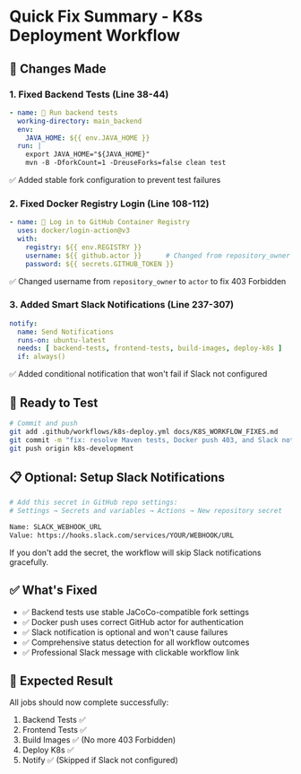 # Quick Fix Summary - K8s Deployment Workflow

## 🔧 Changes Made

### 1. Fixed Backend Tests (Line 38-44)
```yaml
- name: 🧪 Run backend tests
  working-directory: main_backend
  env:
    JAVA_HOME: ${{ env.JAVA_HOME }}
  run: |
    export JAVA_HOME="${JAVA_HOME}"
    mvn -B -DforkCount=1 -DreuseForks=false clean test
```
✅ Added stable fork configuration to prevent test failures

### 2. Fixed Docker Registry Login (Line 108-112)
```yaml
- name: 🔐 Log in to GitHub Container Registry
  uses: docker/login-action@v3
  with:
    registry: ${{ env.REGISTRY }}
    username: ${{ github.actor }}      # Changed from repository_owner
    password: ${{ secrets.GITHUB_TOKEN }}
```
✅ Changed username from `repository_owner` to `actor` to fix 403 Forbidden

### 3. Added Smart Slack Notifications (Line 237-307)
```yaml
notify:
  name: Send Notifications
  runs-on: ubuntu-latest
  needs: [ backend-tests, frontend-tests, build-images, deploy-k8s ]
  if: always()
```
✅ Added conditional notification that won't fail if Slack not configured

## 🎯 Ready to Test

```bash
# Commit and push
git add .github/workflows/k8s-deploy.yml docs/K8S_WORKFLOW_FIXES.md
git commit -m "fix: resolve Maven tests, Docker push 403, and Slack notification issues"
git push origin k8s-development
```

## 📋 Optional: Setup Slack Notifications

```bash
# Add this secret in GitHub repo settings:
# Settings → Secrets and variables → Actions → New repository secret

Name: SLACK_WEBHOOK_URL
Value: https://hooks.slack.com/services/YOUR/WEBHOOK/URL
```

If you don't add the secret, the workflow will skip Slack notifications gracefully.

## ✅ What's Fixed

- ✅ Backend tests use stable JaCoCo-compatible fork settings
- ✅ Docker push uses correct GitHub actor for authentication  
- ✅ Slack notification is optional and won't cause failures
- ✅ Comprehensive status detection for all workflow outcomes
- ✅ Professional Slack message with clickable workflow link

## 🚀 Expected Result

All jobs should now complete successfully:
1. Backend Tests ✅
2. Frontend Tests ✅
3. Build Images ✅ (No more 403 Forbidden)
4. Deploy K8s ✅
5. Notify ✅ (Skipped if Slack not configured)
